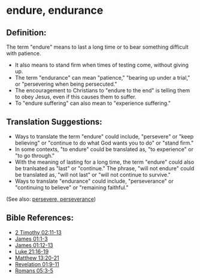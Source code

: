 # endure, endurance #

## Definition: ##

The term "endure" means to last a long time or to bear something difficult with patience.

* It also means to stand firm when times of testing come, without giving up.
* The term "endurance" can mean "patience," "bearing up under a trial," or "persevering when being persecuted."
* The encouragement to Christians to "endure to the end" is telling them to obey Jesus, even if this causes them to suffer.
* To "endure suffering" can also mean to "experience suffering."

## Translation Suggestions: ##

* Ways to translate the term "endure" could include, "persevere" or "keep believing" or "continue to do what God wants you to do" or "stand firm."
* In some contexts, "to endure" could be translated as, "to experience" or "to go through."
* With the meaning of lasting for a long time, the term "endure" could also be tranlsated as "last" or "continue." The phrase, "will not endure" could be translated as, "will not last" or "will not continue to survive."
* Ways to translate "endurance" could include, "perseverance" or "continuing to believe" or "remaining faithful."

(See also: [persevere, perseverance](../other/perseverance.md))

## Bible References: ##

* [2 Timothy 02:11-13](https://door43.org/en/bible/notes/2ti/02/11)
* [James 01:1-3](https://door43.org/en/bible/notes/jas/01/01)
* [James 01:12-13](https://door43.org/en/bible/notes/jas/01/12)
* [Luke 21:16-19](https://door43.org/en/bible/notes/luk/21/16)
* [Matthew 13:20-21](https://door43.org/en/bible/notes/mat/13/20)
* [Revelation 01:9-11](https://door43.org/en/bible/notes/rev/01/09)
* [Romans 05:3-5](https://door43.org/en/bible/notes/rom/05/03)
